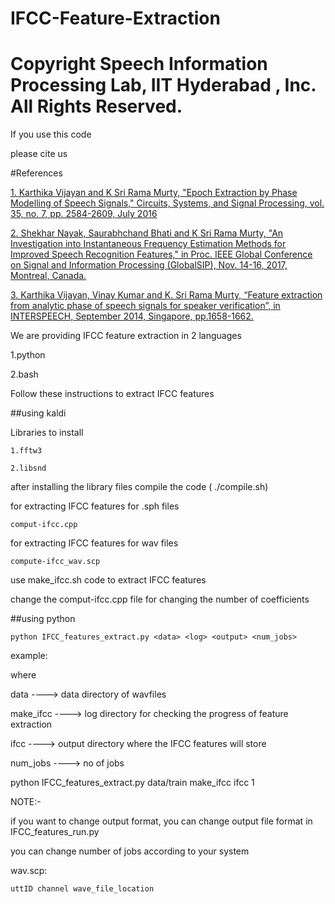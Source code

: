# IFCC-Feature-Extraction

# Copyright Speech Information Processing Lab, IIT Hyderabad , Inc.  All Rights Reserved.

If you use this code 

please cite us

#References

<a href="https://www.researchgate.net/publication/283203401_Epoch_Extraction_by_Phase_Modelling_of_Speech_Signals">1. Karthika Vijayan and K Sri Rama Murty, "Epoch Extraction by Phase Modelling of Speech Signals," Circuits, Systems, and Signal Processing, vol. 35, no. 7, pp. 2584-2609, July 2016</a>
  
<a href="https://ieeexplore.ieee.org/document/8308665">2. Shekhar Nayak, Saurabhchand Bhati and K Sri Rama Murty, "An Investigation into Instantaneous Frequency Estimation Methods for Improved Speech Recognition Features," in Proc. IEEE Global Conference on Signal and Information Processing (GlobalSIP), Nov. 14-16, 2017, Montreal, Canada.</a>

<a href="https://www.semanticscholar.org/paper/Feature-extraction-from-analytic-phase-of-speech-Vijayan-Kumar/41f56c120d0657c1ba500b1d39ad0d856b152dbb">3. Karthika Vijayan, Vinay Kumar and K. Sri Rama Murty, “Feature extraction from analytic phase of speech signals for speaker verification”, in INTERSPEECH, September 2014, Singapore, pp.1658-1662.</a>

We are providing IFCC feature extraction in 2 languages

1.python

2.bash

Follow these instructions to extract IFCC features

##using kaldi

Libraries to install

	1.fftw3
	
	2.libsnd
	
after installing the library files compile the code ( ./compile.sh)

for extracting IFCC features for .sph files

	comput-ifcc.cpp
	
for extracting IFCC features for wav files

	compute-ifcc_wav.scp

use make_ifcc.sh code to extract IFCC features

change the comput-ifcc.cpp file for changing the number of coefficients

##using python

	python IFCC_features_extract.py <data> <log> <output> <num_jobs>
  
example:

where

data       ----> data directory of wavfiles

make_ifcc  ----> log directory for checking the progress of feature extraction

ifcc       ----> output directory where the IFCC features will store

num_jobs   ----> no of jobs

python IFCC_features_extract.py data/train make_ifcc ifcc 1

NOTE:-

if you want to change output format, you can change output file format in IFCC_features_run.py

you can change number of jobs according to your system

wav.scp:

	uttID channel wave_file_location
